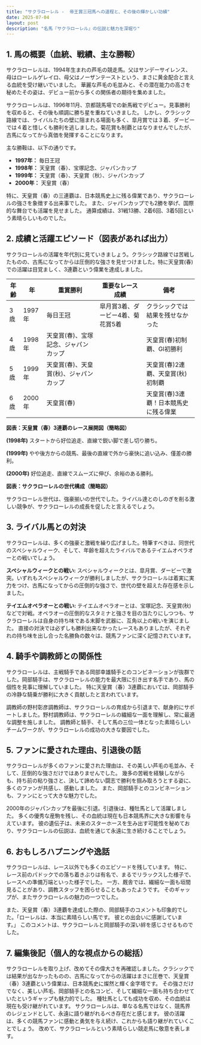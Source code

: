 ```yaml
---
title: "サクラローレル -  帝王賞三冠馬への道程と、その後の輝かしい功績"
date: 2025-07-04
layout: post
description: "名馬『サクラローレル』の伝説と魅力を深堀り"
---
```


## 1. 馬の概要（血統、戦績、主な勝鞍）

サクラローレルは、1994年生まれの芦毛の競走馬。父はサンデーサイレンス、母はローレルゲレイロ、母父はノーザンテーストという、まさに黄金配合と言える血統を受け継いでいました。  華麗な芦毛の毛並みと、その潜在能力の高さを秘めたその姿は、デビュー前から多くの関係者の期待を集めました。

サクラローレルは、1996年11月、京都競馬場での新馬戦でデビュー。見事勝利を収めると、その後も順調に勝ち星を重ねていきました。  しかし、クラシック路線では、ライバルたちの壁に阻まれる場面も多く、皐月賞では３着、ダービーでは４着と惜しくも勝利を逃しました。菊花賞も制覇とはなりませんでしたが、古馬になってから真価を発揮することになります。

主な勝鞍は、以下の通りです。

* **1997年：**  毎日王冠
* **1998年：**  天皇賞（春）、宝塚記念、ジャパンカップ
* **1999年：**  天皇賞（春）、天皇賞（秋）、ジャパンカップ
* **2000年：**  天皇賞（春）

特に、天皇賞（春）の三連覇は、日本競馬史上に残る偉業であり、サクラローレルの強さを象徴する出来事でした。  また、ジャパンカップでも2勝を挙げ、国際的な舞台でも活躍を見せました。  通算成績は、31戦13勝、2着6回、3着5回という素晴らしいものでした。


## 2. 成績と活躍エピソード（図表があれば出力）

サクラローレルの活躍を年代別に見ていきましょう。クラシック路線では苦戦したものの、古馬になってからは圧倒的な強さを見せつけました。特に天皇賞(春)での活躍は目覚ましく、3連覇という偉業を達成しました。

| 年齢 | 年    | 重賞勝利 | 重要なレース成績 | 備考                                     |
|------|-------|----------|--------------------|-----------------------------------------|
| 3歳  | 1997年 | 毎日王冠     | 皐月賞3着、ダービー4着、菊花賞5着 | クラシックでは結果を残せなかった |
| 4歳  | 1998年 | 天皇賞(春)、宝塚記念、ジャパンカップ |  | 天皇賞(春)初制覇、GI初勝利             |
| 5歳  | 1999年 | 天皇賞(春)、天皇賞(秋)、ジャパンカップ |  | 天皇賞(春)2連覇、天皇賞(秋)初制覇       |
| 6歳  | 2000年 | 天皇賞(春)     |  | 天皇賞(春)3連覇！日本競馬史に残る偉業 |


**図表：天皇賞（春）3連覇のレース展開図（簡略図）**

**(1998年)**  スタートから好位追走、直線で鋭い脚で差し切り勝ち。

**(1999年)**  やや後方からの競馬、最後の直線で外から豪快に追い込み、僅差の勝利。

**(2000年)**  好位追走、直線でスムーズに伸び、余裕のある勝利。


**図表：サクラローレルの世代構成（簡略図）**

サクラローレル世代は、強豪揃いの世代でした。ライバル達とのしのぎを削る激しい競争が、サクラローレルの成長を促したと言えるでしょう。


## 3. ライバル馬との対決

サクラローレルは、多くの強豪と激戦を繰り広げました。特筆すべきは、同世代のスペシャルウィーク、そして、年齢を超えたライバルであるテイエムオペラオーとの戦いでしょう。

**スペシャルウィークとの戦い:** スペシャルウィークとは、皐月賞、ダービーで激突。いずれもスペシャルウィークが勝利しましたが、サクラローレルは着実に実力をつけ、古馬になってからの圧倒的な強さで、世代の壁を超えた存在感を示しました。

**テイエムオペラオーとの戦い:**  テイエムオペラオーとは、宝塚記念、天皇賞(秋)などで対戦。オペラオーの圧倒的なスタミナと強さを目の当たりにしつつも、サクラローレルは自身の持ち味である末脚を武器に、互角以上の戦いを演じました。  直接の対決では必ずしも勝利出来なかったレースもありましたが、それぞれの持ち味を出し合った名勝負の数々は、競馬ファンに深く記憶されています。


## 4. 騎手や調教師との関係性

サクラローレルは、主戦騎手である岡部幸雄騎手とのコンビネーションが抜群でした。岡部騎手は、サクラローレルの能力を最大限に引き出す名手であり、馬の個性を見事に理解していました。  特に天皇賞（春）3連覇においては、岡部騎手の冷静な騎乗が勝利に大きく貢献したと言われています。

調教師の野村彰彦調教師は、サクラローレルの育成から引退まで、献身的にサポートしました。野村調教師は、サクラローレルの繊細な一面を理解し、常に最適な調整を施しました。  調教師と騎手、そして馬の三位一体となった素晴らしいチームワークが、サクラローレルの成功の大きな要因でした。


## 5. ファンに愛された理由、引退後の話

サクラローレルが多くのファンに愛された理由は、その美しい芦毛の毛並み、そして、圧倒的な強さだけではありませんでした。  幾多の苦戦を経験しながらも、持ち前の粘り強さと、決して諦めない闘志で勝利を掴み取ろうとする姿に、多くのファンが共感し、感動しました。  また、岡部騎手とのコンビネーションも、ファンにとって大きな魅力でした。

2000年のジャパンカップを最後に引退。引退後は、種牡馬として活躍しました。  多くの優秀な産駒を残し、その血統は現在も日本競馬界に大きな影響を与えています。  彼の遺伝子は、未来のスターホースを生み出す可能性を秘めており、サクラローレルの伝説は、血統を通じて永遠に生き続けることでしょう。


## 6. おもしろハプニングや逸話

サクラローレルは、レース以外でも多くのエピソードを残しています。  特に、レース前のパドックでの落ち着きぶりは有名で、まるでリラックスした様子で、レースへの準備万端といった様子でした。  一方、厩舎では、繊細な一面も垣間見ることがあり、調教スタッフを困らせることもあったようです。  そのギャップが、またサクラローレルの魅力の一つでした。

また、天皇賞（春）3連覇を達成した際の、岡部騎手のコメントも印象的でした。「ローレルは、本当に素晴らしい馬です。  彼との出会いに感謝しています。」  このコメントは、サクラローレルと岡部騎手の深い絆を感じさせるものでした。


## 7. 編集後記（個人的な視点からの総括）

サクラローレルを取り上げ、改めてその偉大さを再確認しました。クラシックでは結果が出なかったものの、古馬になってからの活躍はまさに圧巻で、天皇賞（春）3連覇という偉業は、日本競馬史に燦然と輝く金字塔です。  その強さだけでなく、美しい芦毛、岡部騎手との名コンビ、そして繊細な一面も持ち合わせていたというギャップも魅力的でした。  種牡馬としても成功を収め、その血統は現在も受け継がれています。  サクラローレルは、単なる名馬ではなく、競馬界のレジェンドとして、永遠に語り継がれるべき存在だと感じます。  彼の活躍は、多くの競馬ファンに感動と勇気を与え続け、これからも語り継がれていくことでしょう。  改めて、サクラローレルという素晴らしい競走馬に敬意を表します。
